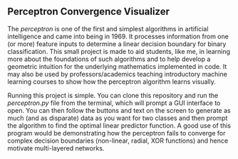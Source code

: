 ## Perceptron Convergence Visualizer 

The _perceptron_ is one of the first and simplest algorithms in artificial intelligence and came into being in 1969. It processes information from one (or more) feature inputs to determine a linear decision boundary for binary classification. This small project is made to aid students, like me, in learning more about the foundations of such algorithms and to help develop a geometric intuition for the underlying mathematics implemented in code. It may also be used by professors/academics teaching introductory machine learning courses to show how the perceptron algorithm learns visually. 

Running this project is simple. You can clone this repository and run the _perceptron.py_ file from the terminal, which will prompt a GUI interface to open. You can then follow the buttons and text on the screen to generate as much (and as disparate) data as you want for two classes and then prompt the algorithm to find the optimal linear predictor function. A good use of this program would be demonstrating how the perceptron fails to converge for complex decision boundaries (non-linear, radial, XOR functions) and hence motivate multi-layered networks. 





